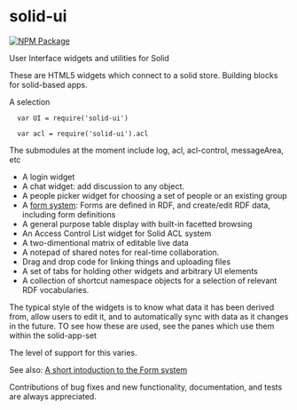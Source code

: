 # solid-ui

[![NPM Package](https://img.shields.io/npm/v/solid-ui.svg)](https://www.npmjs.com/package/solid-ui)


User Interface widgets and utilities for Solid

These are HTML5 widgets which connect to a solid store.   Building blocks for solid-based apps.

A selection
```
  var UI = require('solid-ui')

  var acl = require('solid-ui').acl
```
The submodules at the moment include log, acl, acl-control, messageArea, etc

- A login widget
- A chat widget: add discussion to any object.
- A people picker widget for choosing a set of people or an existing group
- A [form system](https://solid.github.io/solid-ui/Documentation/forms-intro.html): Forms are defined in RDF, and create/edit RDF data, including form definitions
- A general purpose table display with built-in facetted browsing
- An Access Control List widget for Solid ACL system
- A two-dimentional matrix of editable live data
- A notepad of shared notes for real-time collaboration.
- Drag and drop code for linking things and uploading files
- A set of tabs for holding other widgets and arbitrary UI elements
- A collection of shortcut namespace objects for a selection of relevant RDF vocabularies.

The typical style of the widgets is to know what data it has been derived from,
allow users to edit it, and to automatically sync with data as it changes in the future.
TO see how these are  used, see the panes which use them within the solid-app-set 

The level of support for this varies.

See also: [A short intoduction to the Form system](https://solid.github.io/solid-ui/Documentation/forms-intro.html)

Contributions of bug fixes and new functionality, documentation, and tests are
always appreciated.
